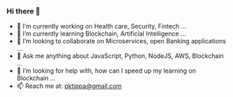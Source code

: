 ### Hi there 👋

<!--
**pktippa/pktippa** is a ✨ _special_ ✨ repository because its `README.md` (this file) appears on your GitHub profile.

Here are some ideas to get you started:







- 😄 Pronouns: ...
- ⚡ Fun fact: ...
-->

- 🔭 I’m currently working on Health care, Security, Fintech ...
- 🌱 I’m currently learning Blockchain, Artificial Intelligence ...
- 👯 I’m looking to collaborate on Microservices, open Banking applications ...
- 💬 Ask me anything about JavaScript, Python, NodeJS, AWS, Blockchain ...
- 🤔 I’m looking for help with, how can I speed up my learning on Blockchain ...
- 📫 Reach me at: pktippa@gmail.com
